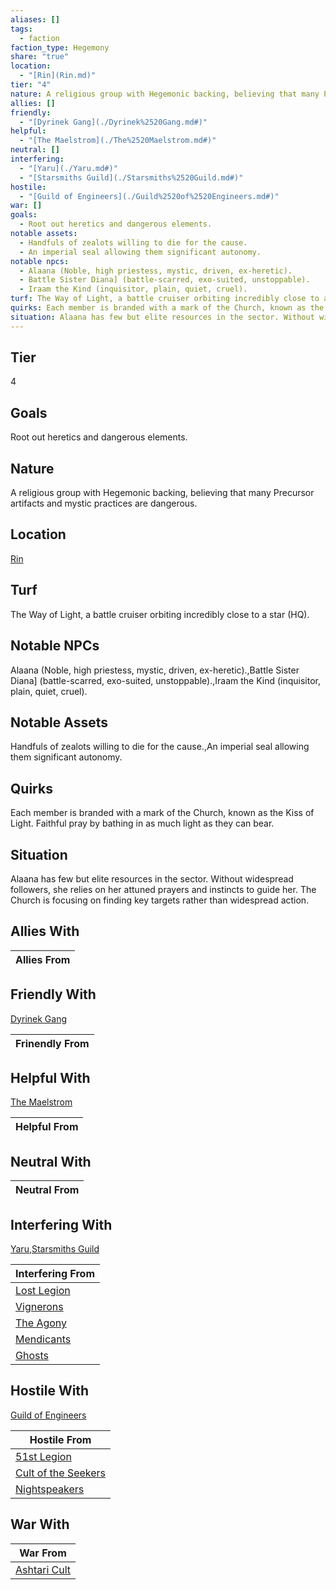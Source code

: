 ```yaml
---
aliases: []
tags:
  - faction
faction_type: Hegemony
share: "true"
location:
  - "[Rin](Rin.md)"
tier: "4"
nature: A religious group with Hegemonic backing, believing that many Precursor artifacts and mystic practices are dangerous.
allies: []
friendly:
  - "[Dyrinek Gang](./Dyrinek%2520Gang.md#)"
helpful:
  - "[The Maelstrom](./The%2520Maelstrom.md#)"
neutral: []
interfering:
  - "[Yaru](./Yaru.md#)"
  - "[Starsmiths Guild](./Starsmiths%2520Guild.md#)"
hostile:
  - "[Guild of Engineers](./Guild%2520of%2520Engineers.md#)"
war: []
goals:
  - Root out heretics and dangerous elements.
notable assets:
  - Handfuls of zealots willing to die for the cause.
  - An imperial seal allowing them significant autonomy.
notable npcs:
  - Alaana (Noble, high priestess, mystic, driven, ex-heretic).
  - Battle Sister Diana] (battle-scarred, exo-suited, unstoppable).
  - Iraam the Kind (inquisitor, plain, quiet, cruel).
turf: The Way of Light, a battle cruiser orbiting incredibly close to a star (HQ).
quirks: Each member is branded with a mark of the Church, known as the Kiss of Light. Faithful pray by bathing in as much light as they can bear.
situation: Alaana has few but elite resources in the sector. Without widespread followers, she relies on her attuned prayers and instincts to guide her. The Church is focusing on finding key targets rather than widespread action.
---
```

## Tier

4

## Goals

Root out heretics and dangerous elements.

## Nature

A religious group with Hegemonic backing, believing that many Precursor artifacts and mystic practices are dangerous.

## Location

[Rin](../Procyon/Rin/index.md)

## Turf

The Way of Light, a battle cruiser orbiting incredibly close to a star (HQ).

## Notable NPCs

Alaana (Noble, high priestess, mystic, driven, ex-heretic).,Battle Sister Diana] (battle-scarred, exo-suited, unstoppable).,Iraam the Kind (inquisitor, plain, quiet, cruel).

## Notable Assets

Handfuls of zealots willing to die for the cause.,An imperial seal allowing them significant autonomy.

## Quirks

Each member is branded with a mark of the Church, known as the Kiss of Light. Faithful pray by bathing in as much light as they can bear.

## Situation

Alaana has few but elite resources in the sector. Without widespread followers, she relies on her attuned prayers and instincts to guide her. The Church is focusing on finding key targets rather than widespread action.

## Allies With



| Allies From |
| ----------- |


## Friendly With

[Dyrinek Gang](./Dyrinek%2520Gang.md.md#)

| Frinendly From |
| -------------- |


## Helpful With

[The Maelstrom](./The%2520Maelstrom.md.md#)

| Helpful From |
| ------------ |


## Neutral With




| Neutral From |
| ------------ |



## Interfering With

[Yaru](./Yaru.md.md#),[Starsmiths Guild](./Starsmiths%2520Guild.md.md#)


| Interfering From                         |
| ---------------------------------------- |
| [Lost Legion](./Lost%20Legion.md) |
| [Vignerons](./Vignerons.md)     |
| [The Agony](./The%20Agony.md)     |
| [Mendicants](./Mendicants.md)   |
| [Ghosts](./Ghosts.md)           |



## Hostile With

[Guild of Engineers](./Guild%2520of%2520Engineers.md.md#)


| Hostile From                                             |
| -------------------------------------------------------- |
| [51st Legion](./51st%20Legion.md)                 |
| [Cult of the Seekers](./Cult%20of%20the%20Seekers.md) |
| [Nightspeakers](./Nightspeakers.md)             |



## War With



| War From                                   |
| ------------------------------------------ |
| [Ashtari Cult](./Ashtari%20Cult.md) |

